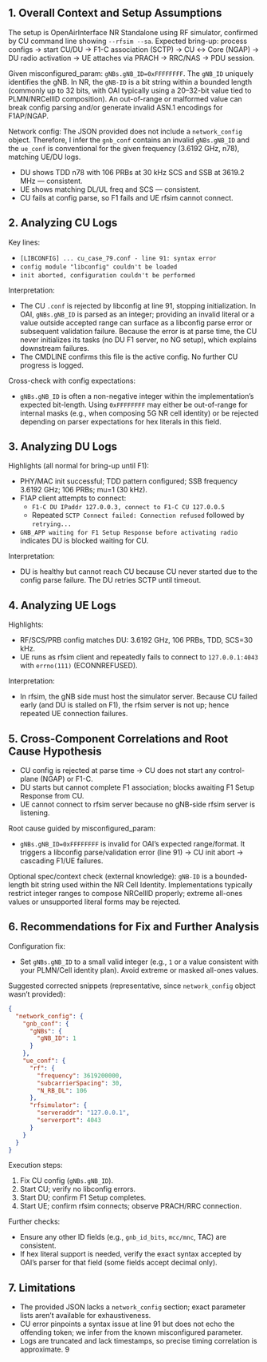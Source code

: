 ## 1. Overall Context and Setup Assumptions
The setup is OpenAirInterface NR Standalone using RF simulator, confirmed by CU command line showing `--rfsim --sa`. Expected bring-up: process configs → start CU/DU → F1-C association (SCTP) → CU ↔ Core (NGAP) → DU radio activation → UE attaches via PRACH → RRC/NAS → PDU session.

Given misconfigured_param: `gNBs.gNB_ID=0xFFFFFFFF`. The `gNB_ID` uniquely identifies the gNB. In NR, the `gNB-ID` is a bit string within a bounded length (commonly up to 32 bits, with OAI typically using a 20–32-bit value tied to PLMN/NRCellID composition). An out-of-range or malformed value can break config parsing and/or generate invalid ASN.1 encodings for F1AP/NGAP.

Network config: The JSON provided does not include a `network_config` object. Therefore, I infer the `gnb_conf` contains an invalid `gNBs.gNB_ID` and the `ue_conf` is conventional for the given frequency (3.6192 GHz, n78), matching UE/DU logs.

- DU shows TDD n78 with 106 PRBs at 30 kHz SCS and SSB at 3619.2 MHz — consistent.
- UE shows matching DL/UL freq and SCS — consistent.
- CU fails at config parse, so F1 fails and UE rfsim cannot connect.


## 2. Analyzing CU Logs
Key lines:
- `[LIBCONFIG] ... cu_case_79.conf - line 91: syntax error`
- `config module "libconfig" couldn't be loaded`
- `init aborted, configuration couldn't be performed`

Interpretation:
- The CU `.conf` is rejected by libconfig at line 91, stopping initialization. In OAI, `gNBs.gNB_ID` is parsed as an integer; providing an invalid literal or a value outside accepted range can surface as a libconfig parse error or subsequent validation failure. Because the error is at parse time, the CU never initializes its tasks (no DU F1 server, no NG setup), which explains downstream failures.
- The CMDLINE confirms this file is the active config. No further CU progress is logged.

Cross-check with config expectations:
- `gNBs.gNB_ID` is often a non-negative integer within the implementation’s expected bit-length. Using `0xFFFFFFFF` may either be out-of-range for internal masks (e.g., when composing 5G NR cell identity) or be rejected depending on parser expectations for hex literals in this field.


## 3. Analyzing DU Logs
Highlights (all normal for bring-up until F1):
- PHY/MAC init successful; TDD pattern configured; SSB frequency 3.6192 GHz; 106 PRBs; mu=1 (30 kHz).
- F1AP client attempts to connect:
  - `F1-C DU IPaddr 127.0.0.3, connect to F1-C CU 127.0.0.5`
  - Repeated `SCTP Connect failed: Connection refused` followed by `retrying...`
- `GNB_APP waiting for F1 Setup Response before activating radio` indicates DU is blocked waiting for CU.

Interpretation:
- DU is healthy but cannot reach CU because CU never started due to the config parse failure. The DU retries SCTP until timeout.


## 4. Analyzing UE Logs
Highlights:
- RF/SCS/PRB config matches DU: 3.6192 GHz, 106 PRBs, TDD, SCS=30 kHz.
- UE runs as rfsim client and repeatedly fails to connect to `127.0.0.1:4043` with `errno(111)` (ECONNREFUSED).

Interpretation:
- In rfsim, the gNB side must host the simulator server. Because CU failed early (and DU is stalled on F1), the rfsim server is not up; hence repeated UE connection failures.


## 5. Cross-Component Correlations and Root Cause Hypothesis
- CU config is rejected at parse time → CU does not start any control-plane (NGAP) or F1-C.
- DU starts but cannot complete F1 association; blocks awaiting F1 Setup Response from CU.
- UE cannot connect to rfsim server because no gNB-side rfsim server is listening.

Root cause guided by misconfigured_param:
- `gNBs.gNB_ID=0xFFFFFFFF` is invalid for OAI’s expected range/format. It triggers a libconfig parse/validation error (line 91) → CU init abort → cascading F1/UE failures.

Optional spec/context check (external knowledge): `gNB-ID` is a bounded-length bit string used within the NR Cell Identity. Implementations typically restrict integer ranges to compose NRCellID properly; extreme all-ones values or unsupported literal forms may be rejected.


## 6. Recommendations for Fix and Further Analysis
Configuration fix:
- Set `gNBs.gNB_ID` to a small valid integer (e.g., `1` or a value consistent with your PLMN/Cell identity plan). Avoid extreme or masked all-ones values.

Suggested corrected snippets (representative, since `network_config` object wasn’t provided):

```json
{
  "network_config": {
    "gnb_conf": {
      "gNBs": {
        "gNB_ID": 1
      }
    },
    "ue_conf": {
      "rf": {
        "frequency": 3619200000,
        "subcarrierSpacing": 30,
        "N_RB_DL": 106
      },
      "rfsimulator": {
        "serveraddr": "127.0.0.1",
        "serverport": 4043
      }
    }
  }
}
```

Execution steps:
1) Fix CU config (`gNBs.gNB_ID`).
2) Start CU; verify no libconfig errors.
3) Start DU; confirm F1 Setup completes.
4) Start UE; confirm rfsim connects; observe PRACH/RRC connection.

Further checks:
- Ensure any other ID fields (e.g., `gnb_id_bits`, `mcc/mnc`, TAC) are consistent.
- If hex literal support is needed, verify the exact syntax accepted by OAI’s parser for that field (some fields accept decimal only).


## 7. Limitations
- The provided JSON lacks a `network_config` section; exact parameter lists aren’t available for exhaustiveness.
- CU error pinpoints a syntax issue at line 91 but does not echo the offending token; we infer from the known misconfigured parameter.
- Logs are truncated and lack timestamps, so precise timing correlation is approximate.
9